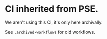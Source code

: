# CI inherited from PSE. 
We aren't using this CI, it's only here archivally.

See `.archived-workflows` for old workflows.
